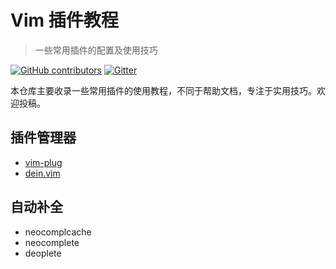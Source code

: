 # Vim 插件教程
> 一些常用插件的配置及使用技巧

[![GitHub contributors](https://img.shields.io/github/contributors/cdnjs/cdnjs.svg)](https://github.com/vim-china/plugins-tutorial/graphs/contributors)
[![Gitter](https://badges.gitter.im/vim-china/Lobby.svg)](https://gitter.im/vim-china/Lobby)

本仓库主要收录一些常用插件的使用教程，不同于帮助文档，专注于实用技巧。欢迎投稿。

## 插件管理器

- [vim-plug](vim-plug.md)
- [dein.vim](dein.md)

## 自动补全

- neocomplcache
- neocomplete
- deoplete

